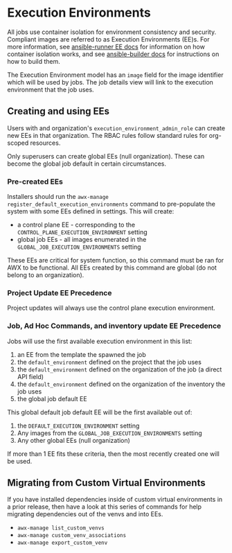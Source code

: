 # Execution Environments

All jobs use container isolation for environment consistency and security.
Compliant images are referred to as Execution Environments (EE)s.
For more information, see [ansible-runner EE docs](https://ansible-runner.readthedocs.io/en/latest/execution_environments.html)
for information on how container isolation works, and see [ansible-builder docs](https://ansible-builder.readthedocs.io/en/latest/index.html)
for instructions on how to build them.

The Execution Environment model has an `image` field for the image identifier which will be used by jobs.
The job details view will link to the execution environment that the job uses.

## Creating and using EEs

Users with and organization's `execution_environment_admin_role` can create new EEs in that organization.
The RBAC rules follow standard rules for org-scoped resources.

Only superusers can create global EEs (null organization).
These can become the global job default in certain circumstances.

### Pre-created EEs

Installers should run the `awx-manage register_default_execution_environments` command to pre-populate
the system with some EEs defined in settings. This will create:

 - a control plane EE - corresponding to the `CONTROL_PLANE_EXECUTION_ENVIRONMENT` setting
 - global job EEs - all images enumerated in the `GLOBAL_JOB_EXECUTION_ENVIRONMENTS` setting

These EEs are critical for system function, so this command must be ran for AWX to be functional.
All EEs created by this command are global (do not belong to an organization).

### Project Update EE Precedence

Project updates will always use the control plane execution environment.

### Job, Ad Hoc Commands, and inventory update EE Precedence

Jobs will use the first available execution environment in this list:

1. an EE from the template the spawned the job
2. the `default_environment` defined on the project that the job uses
3. the `default_environment` defined on the organization of the job (a direct API field)
4. the `default_environment` defined on the organization of the inventory the job uses
5. the global job default EE

This global default job default EE will be the first available out of:

1. the `DEFAULT_EXECUTION_ENVIRONMENT` setting
2. Any images from the `GLOBAL_JOB_EXECUTION_ENVIRONMENTS` setting
3. Any other global EEs (null organization)

If more than 1 EE fits these criteria, then the most recently created one will be used.

## Migrating from Custom Virtual Environments

If you have installed dependencies inside of custom virtual environments in
a prior release, then have a look at this series of commands for help migrating
dependencies out of the venvs and into EEs.

 - `awx-manage list_custom_venvs`
 - `awx-manage custom_venv_associations`
 - `awx-manage export_custom_venv`
